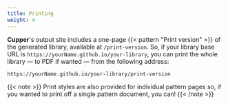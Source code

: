 ```yaml
---
title: Printing
weight: 4
---
```


**Cupper**'s output site includes a one-page {{< pattern "Print version" >}} of the generated library, available at `/print-version`. So, if your library base URL is `https://yourName.github.io/your-library`, you can print the whole library — to PDF if wanted — from the following address:

```
https://yourName.github.io/your-library/print-version
```

{{< note >}}
Print styles are also provided for individual pattern pages so, if you wanted to print off a single pattern document, you can!
{{< /note >}}
